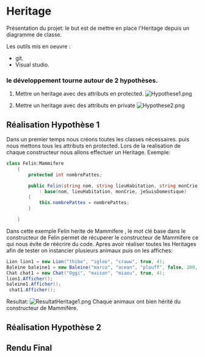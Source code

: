 # Heritage

Présentation du projet: le but est de mettre en place l'Heritage depuis un diagramme de classe. 

Les outils mis en oeuvre :

* git.
* Visual studio.

### le développement  tourne autour de 2 hypothèses.  

1. Mettre un heritage avec des attributs en protected. 
![Hypothese1.png](http://image.noelshack.com/fichiers/2019/14/6/1554559840-capture8.png)

2. Mettre un heritage avec des attributs en private
![Hypothese2.png](http://image.noelshack.com/fichiers/2019/14/6/1554559776-capture15.png)


## Réalisation Hypothèse 1 ##
Dans un premier temps nous créons toutes les classes nécessaires.
puis nous mettons tous les attributs en protected.
Lors de la realisation de chaque constructeur nous allons effectuer un Heritage.
Exemple:
```cs
class Felin:Mammifere
    {
        protected int nombrePattes;

        public Felin(string nom, string lieuHabitation, string monCrie, bool jeSuisDomestique, int nombrePattes)
            : base(nom, lieuHabitation, monCrie, jeSuisDomestique)
        {
            this.nombrePattes = nombrePattes;
        }

    }
```
Dans cette exemple Felin herite de Mammifere , le mot clé base dans le constructeur de Felin permet de récuperer le constructeur de Mammifere ce qui nous évite de réécrire du code.
Apres avoir réaliser toutes les Heritages afin de tester on instancier plusieurs animaux puis on les affiches:
```cs
Lion lion1 = new Lion("thibo", "igloo", "craww", true, 4);
Baleine baleine1 = new Baleine("marco", "ocean", "plouff", false, 200, 50);
Chat chat1 = new Chat("Oggi", "maison", "miaou", true, 4);
lion1.Afficher();
baleine1.Afficher();
 chat1.Afficher();
 ```
Resultat:
![ResultatHeritage1.png](http://image.noelshack.com/fichiers/2019/14/6/1554542386-capture5.png)
Chaque animaux ont bien hérité du constructeur de Mammifère.

## Réalisation Hypothèse 2 ##




## Rendu Final ##

